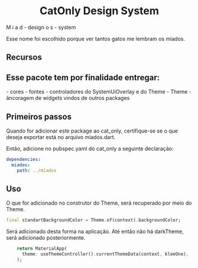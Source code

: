 <h1 align="center">CatOnly Design System</h1>

<p align="left">
M
i
a
d - design
o
s - system
</p>

<p>Esse nome foi escolhido porque ver tantos gatos me lembram os miados.</p>

## Recursos

<h2>Esse pacote tem por finalidade entregar:</h2>

<p>
- cores
- fontes
- controladores do SystemUiOverlay e do Theme
- Theme
- âncoragem de widgets vindos de outros packages
</p>

## Primeiros passos

<p>Quando for adicionar este package ao cat_only, certifique-se se o que deseja exportar está no arquivo miados.dart.

Então, adicione no pubspec.yaml do cat_only a seguinte declaração:</p>

```yaml
dependencies:
  miados:
    path: ../miados
```

## Uso

<p>O que for adicionado no construtor do Theme, será recuperado por meio do Theme.</p>

```dart
final standartBackgroundColor = Theme.of(context).backgroundColor;
```

<p>Será adicionado desta forma na aplicação. Até então não há darkTheme, será adicionado posteriormente.</p>

```dart
    return MaterialApp(
      theme: useThemeController().currentThemeData(context, kleeOne),
    );
```